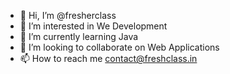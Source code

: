 - 👋 Hi, I’m @fresherclass
- 👀 I’m interested in We Development
- 🌱 I’m currently learning Java
- 💞️ I’m looking to collaborate on Web Applications
- 📫 How to reach me contact@freshclass.in

<!---
fresherclass/fresherclass is a ✨ special ✨ repository because its `README.md` (this file) appears on your GitHub profile.
You can click the Preview link to take a look at your changes.
--->
